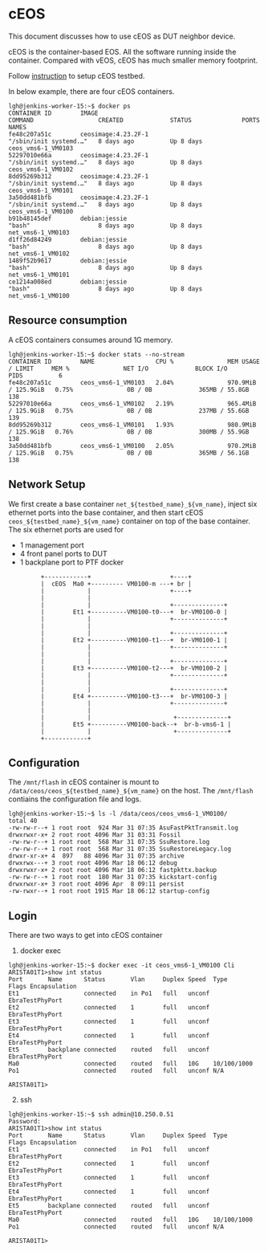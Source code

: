 # cEOS

This document discusses how to use cEOS as DUT neighbor device.

cEOS is the container-based EOS. All the software running inside
the container. Compared with vEOS, cEOS has much smaller memory
footprint.

Follow [instruction](README.testbed.VsSetup.md) to setup cEOS testbed.

In below example, there are four cEOS containers.

```
lgh@jenkins-worker-15:~$ docker ps
CONTAINER ID        IMAGE                                                        COMMAND                  CREATED             STATUS              PORTS               NAMES
fe48c207a51c        ceosimage:4.23.2F-1                                          "/sbin/init systemd.…"   8 days ago          Up 8 days                               ceos_vms6-1_VM0103
52297010e66a        ceosimage:4.23.2F-1                                          "/sbin/init systemd.…"   8 days ago          Up 8 days                               ceos_vms6-1_VM0102
8dd95269b312        ceosimage:4.23.2F-1                                          "/sbin/init systemd.…"   8 days ago          Up 8 days                               ceos_vms6-1_VM0101
3a50dd481bfb        ceosimage:4.23.2F-1                                          "/sbin/init systemd.…"   8 days ago          Up 8 days                               ceos_vms6-1_VM0100
b91b48145def        debian:jessie                                                "bash"                   8 days ago          Up 8 days                               net_vms6-1_VM0103
d1ff26d84249        debian:jessie                                                "bash"                   8 days ago          Up 8 days                               net_vms6-1_VM0102
1489f52b9617        debian:jessie                                                "bash"                   8 days ago          Up 8 days                               net_vms6-1_VM0101
ce1214a008ed        debian:jessie                                                "bash"                   8 days ago          Up 8 days                               net_vms6-1_VM0100
```

## Resource consumption

A cEOS containers consumes around 1G memory.

```
lgh@jenkins-worker-15:~$ docker stats --no-stream
CONTAINER ID        NAME                 CPU %               MEM USAGE / LIMIT     MEM %               NET I/O             BLOCK I/O           PIDS          6
fe48c207a51c        ceos_vms6-1_VM0103   2.04%               970.9MiB / 125.9GiB   0.75%               0B / 0B             365MB / 55.8GB      138
52297010e66a        ceos_vms6-1_VM0102   2.19%               965.4MiB / 125.9GiB   0.75%               0B / 0B             237MB / 55.6GB      139
8dd95269b312        ceos_vms6-1_VM0101   1.93%               980.9MiB / 125.9GiB   0.76%               0B / 0B             300MB / 55.9GB      138
3a50dd481bfb        ceos_vms6-1_VM0100   2.05%               970.2MiB / 125.9GiB   0.75%               0B / 0B             365MB / 56.1GB      138
```

## Network Setup

We first create a base container `net_${testbed_name}_${vm_name}`, inject six ethernet ports into the base container,
and then start cEOS `ceos_${testbed_name}_${vm_name}` container on top of the base container. The six ethernet ports
are used for
- 1 management port
- 4 front panel ports to DUT
- 1 backplane port to PTF docker

```
         +------------+                      +----+
         |  cEOS  Ma0 +--------- VM0100-m ---+ br |
         |            |                      +----+
         |            |
         |            |                      +--------------+
         |        Et1 +----------VM0100-t0---+  br-VM0100-0 |
         |            |                      +--------------+
         |            |
         |            |                      +--------------+
         |        Et2 +----------VM0100-t1---+  br-VM0100-1 |
         |            |                      +--------------+
         |            |
         |            |                      +--------------+
         |        Et3 +----------VM0100-t2---+  br-VM0100-2 |
         |            |                      +--------------+
         |            |
         |            |                      +--------------+
         |        Et4 +----------VM0100-t3---+  br-VM0100-3 |
         |            |                      +--------------+
         |            |
         |            |                       +--------------+
         |        Et5 +----------VM0100-back--+  br-b-vms6-1 |
         |            |                       +--------------+
         +------------+
```

## Configuration

The `/mnt/flash` in cEOS container is mount to `/data/ceos/ceos_${testbed_name}_${vm_name}` on the host. The `/mnt/flash`
contiains the configuration file and logs.

```
lgh@jenkins-worker-15:~$ ls -l /data/ceos/ceos_vms6-1_VM0100/
total 40
-rw-rw-r--+ 1 root root  924 Mar 31 07:35 AsuFastPktTransmit.log
drwxrwxr-x+ 2 root root 4096 Mar 31 03:31 Fossil
-rw-rw-r--+ 1 root root  568 Mar 31 07:35 SsuRestore.log
-rw-rw-r--+ 1 root root  568 Mar 31 07:35 SsuRestoreLegacy.log
drwxr-xr-x+ 4  897   88 4096 Mar 31 07:35 archive
drwxrwx---+ 3 root root 4096 Mar 18 06:12 debug
drwxrwxr-x+ 2 root root 4096 Mar 18 06:12 fastpkttx.backup
-rw-rw-r--+ 1 root root  180 Mar 31 07:35 kickstart-config
drwxrwxr-x+ 3 root root 4096 Apr  8 09:11 persist
-rw-rwxr--+ 1 root root 1915 Mar 18 06:12 startup-config
```

## Login

There are two ways to get into cEOS container

1. docker exec
```
lgh@jenkins-worker-15:~$ docker exec -it ceos_vms6-1_VM0100 Cli
ARISTA01T1>show int status
Port       Name      Status       Vlan     Duplex Speed  Type            Flags Encapsulation
Et1                  connected    in Po1   full   unconf EbraTestPhyPort
Et2                  connected    1        full   unconf EbraTestPhyPort
Et3                  connected    1        full   unconf EbraTestPhyPort
Et4                  connected    1        full   unconf EbraTestPhyPort
Et5        backplane connected    routed   full   unconf EbraTestPhyPort
Ma0                  connected    routed   full   10G    10/100/1000
Po1                  connected    routed   full   unconf N/A

ARISTA01T1>
```

2. ssh
```
lgh@jenkins-worker-15:~$ ssh admin@10.250.0.51
Password:
ARISTA01T1>show int status
Port       Name      Status       Vlan     Duplex Speed  Type            Flags Encapsulation
Et1                  connected    in Po1   full   unconf EbraTestPhyPort
Et2                  connected    1        full   unconf EbraTestPhyPort
Et3                  connected    1        full   unconf EbraTestPhyPort
Et4                  connected    1        full   unconf EbraTestPhyPort
Et5        backplane connected    routed   full   unconf EbraTestPhyPort
Ma0                  connected    routed   full   10G    10/100/1000
Po1                  connected    routed   full   unconf N/A

ARISTA01T1>
```

